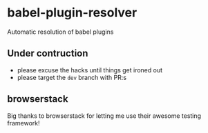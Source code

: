 # babel-plugin-resolver
Automatic resolution of babel plugins

## Under contruction
* please excuse the hacks until things get ironed out
* please target the `dev` branch with PR:s 

## browserstack
Big thanks to browserstack for letting me use their awesome testing framework!